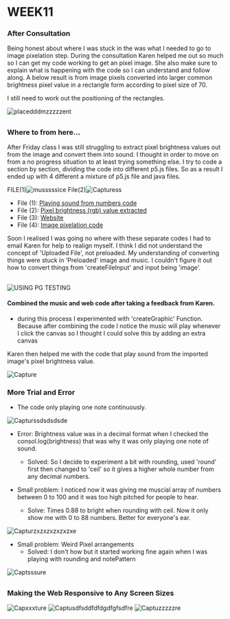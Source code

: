 # WEEK11

### After Consultation

Being honest about where I was stuck in the was what I needed to go to image pixelation step. During the consultation Karen helped me out so much so I can get my code working to get an pixel image. She also make sure to explain what is happening with the code so I can understand and follow along. A below result is from image pixels converted into larger common brightness pixel value in a rectangle form according to pixel size of 70.

I still need to work out the positioning of the rectangles.

![placedddmzzzzzent](https://user-images.githubusercontent.com/68723268/96776633-0256d780-1435-11eb-9d06-60a28699642f.JPG)

##
### Where to from here...

After Friday class I was still struggling to extract pixel brightness values out from the image and convert them into sound. I thought in order to move on from a no progress situation to at least trying something else. I try to code a section by section, dividing the code into different p5.js files. So as a result I ended up with 4 different a mixture of p5.js file and java files.

FILE(1)![musssssice](https://user-images.githubusercontent.com/68723268/96778471-7abe9800-1437-11eb-89aa-6da7ba10cb38.JPG) File(2)![Capturess](https://user-images.githubusercontent.com/68723268/96778872-fcaec100-1437-11eb-9e8b-d1e0377de088.JPG)

* File (1): [Playing sound from numbers code](https://github.com/yerim-kim/slave2algorithm/blob/master/week11/sketch(music))
* File (2): [Pixel brightness (rgb) value extracted](https://github.com/yerim-kim/slave2algorithm/blob/master/week11/Pixel%20Brightness%20value)
* File (3): [Website](https://github.com/yerim-kim/slave2algorithm/blob/master/week11/sketch(website))
* File (4): [Image pixelation code](https://github.com/yerim-kim/slave2algorithm/blob/master/week11/sketch(pixelating%20image))

Soon I realised I was going no where with these separate codes I had to email Karen for help to realign myself. I think I did not understand the concept of 'Uploaded File', not preloaded. My understanding of converting things were stuck in 'Preloaded' image and music. I couldn't figure it out how to convert things from 'createFileInput' and input being 'image'.

##

![USING PG TESTING](https://user-images.githubusercontent.com/68723268/96784979-e275e280-1439-11eb-984d-afad4670aa9e.JPG)

#### Combined the music and web code after taking a feedback from Karen.

* during this process I experimented with 'createGraphic' Function. Because after combining the code I notice the music will play whenever I click the canvas so I thought I could solve this by adding an extra canvas

Karen then helped me with the code that play sound from the imported image's pixel brightness value.

![Capture](https://user-images.githubusercontent.com/68723268/96786696-603aed80-143c-11eb-9af5-5494b1e0eabb.JPG)

### More Trial and Error

* The code only playing one note continuously.

![Capturssdsdsdsde](https://user-images.githubusercontent.com/68723268/96788853-dee55a00-143f-11eb-8b16-d40063438f81.JPG)

* Error: Brightness value was in a decimal format when I checked the consol.log(brightness) that was why it was only playing one note of sound.
  * Solved: So I decide to experiment a bit with rounding, used 'round' first then changed to 'ceil' so it gives a higher whole number from any decimal numbers.
  
* Small problem: I noticed now it was giving me muscial array of numbers between 0 to 100 and it was too high pitched for people to hear.
  * Solve: Times 0.88 to bright when rounding with ceil. Now it only show me with 0 to 88 numbers. Better for everyone's ear.
  
![Capturzxzxzxzxzxzxe](https://user-images.githubusercontent.com/68723268/96789932-b6f6f600-1441-11eb-8259-651b10b60a48.JPG)

* Small problem: Weird Pixel arrangements
  * Solved: I don't how but it started working fine again when I was playing with rounding and notePattern
 
![Captsssure](https://user-images.githubusercontent.com/68723268/96790286-43a1b400-1442-11eb-9fd3-ca6b1f122ece.JPG)

##

### Making the Web Responsive to Any Screen Sizes

![Capxxxture](https://user-images.githubusercontent.com/68723268/96791286-e444a380-1443-11eb-917d-35ec43ccbb18.JPG)
![Captusdfsddfdfdgdfgfsdfre](https://user-images.githubusercontent.com/68723268/96791282-e27ae000-1443-11eb-997a-93211c56e52c.JPG)
![Captuzzzzzre](https://user-images.githubusercontent.com/68723268/96791285-e3ac0d00-1443-11eb-83d7-73d581357a6a.JPG)





